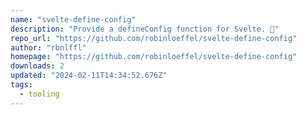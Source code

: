 ```yaml
---
name: "svelte-define-config"
description: "Provide a defineConfig function for Svelte. 👀"
repo_url: "https://github.com/robinloeffel/svelte-define-config"
author: "rbnlffl"
homepage: "https://github.com/robinloeffel/svelte-define-config"
downloads: 2
updated: "2024-02-11T14:34:52.676Z"
tags: 
  - tooling
---
```

